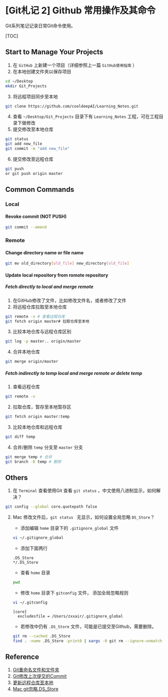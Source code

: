 # [Git札记 2] Github 常用操作及其命令

Git系列笔记记录日常Git命令使用。

[TOC]

## Start to Manage Your Projects

1. 在 `GitHub` 上新建一个项目（详细参照上一篇 `GitHub使用指南` ） 
2. 在本地创建文件夹以保存项目

```bash
cd ~/Desktop
mkdir Git_Projects
```

3. 将远程项目同步至本地

```bash
git clone https://github.com/cooldeepAI/Learning_Notes.git
```

4. 查看 `~/Desktop/Git_Projects` 目录下有 `Learning_Notes` 工程，可在工程目录下做修改
5. 提交修改至本地仓库

```bash
git status
git add new_file
git commit -m "add new_file"
```

6. 提交修改至远程仓库

```bash
git push
or git push origin master
```



## Common Commands

### Local

#### Revoke commit  (NOT PUSH)

```bash
git commit --amend
```





### Remote

#### Change directory name or file name

```bash
git mv old_directory[old_file] new_directory[old_file] 
```

#### Update local repository from romote repository

##### Fetch directly to local and merge remote

1. 在GitHub修改了文件，比如修改文件名，或者修改了文件
2. 将远程仓库拉取至本地仓库

```bash
git remote -v # 查看远程仓库
git fetch origin master# 拉取仓库至本地
```

3. 比较本地仓库与远程仓库区别

```bash
git log -p master.. origin/master
```

4. 合并本地仓库

```bash
git merge origin/master
```

##### Fetch indirectly to temp local and merge remote or delete temp

1. 查看远程仓库

```bash
git remote -v 
```

2. 拉取仓库，暂存至本地暂存区

```bash
git fetch origin master:temp
```

3. 比较本地仓库和远程仓库

```bash
git diff temp
```

4. 合并/删除 `temp` 分支至 `master` 分支

```bash
git merge temp # 合并
git branch -D temp # 删除
```



## Others

1. 在 `Terminal` 查看使用Git 查看 `git status` ，中文使用八进制显示，如何解决？

```bash
git config --global core.quotepath false
```

2. Mac 修改文件后，`git status ` 无显示，如何设置全局忽略 `DS_Store`？

   - 添加编辑 `home` 目录下的 `.gitignore_global` 文件

   ```bash
   vi ~/.gitignore_global
   ```

   - 添加下面两行

   ```
   .DS_Store
   */.DS_Store
   ```

   - 查看 `home` 目录

   ```bash
   pwd
   ```

   - 修改 `home` 目录下 `gitconfig` 文件， 添加全局忽略规则

   ```bash
   vi ~/.gitconfig
   ```

   ```
   [core]
   	 excludesfile = /Users/zxxair/.gitignore_global
   ```

   - 若修改中仍有 `.DS_Store` 文件，可能是已提交至Github，需要删除。
   
   ```bash
   git rm --cached .DS_Store
   find . -name .DS_Store -print0 | xargs -0 git rm --ignore-unmatch
   ```
   
   



## Reference

1. [Git重命名文件和文件夹](https://blog.csdn.net/shenwanjiang111/article/details/78776191)
2. [Git修改上次提交的Commit](https://segmentfault.com/q/1010000000761908)
3. [更新远程仓库至本地](https://blog.csdn.net/u012150179/article/details/17172211)
4. [Mac git忽略.DS_Store](https://www.jianshu.com/p/e3d8eb2a4295)